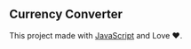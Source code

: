 ## Currency Converter

This project made with [JavaScript](https://www.javascript.com/) and Love ❤️.